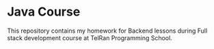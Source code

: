 # Java Course
This repository contains my homework for Backend lessons during Full stack development course at TelRan Programming School.
